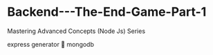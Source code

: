 # Backend---The-End-Game-Part-1

Mastering Advanced Concepts (Node Js) Series

express generator 💜
mongodb
